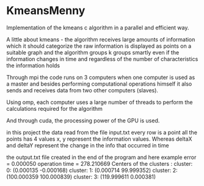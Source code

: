 # KmeansMenny

Implementation of the kmeans c algorithm in a parallel and efficient way.

A little about kmeans - the algorithm receives large amounts of information
which it should categorize the raw information is displayed as points on a suitable graph
and the algorithm groups k groups smartly even if the information changes in time and regardless
of the number of characteristics the information holds

Through mpi the code runs on 3 computers when one computer is used as a master and besides 
performing computational operations himself it also sends and receives data from two other computers (slaves).

Using omp, each computer uses a large number of threads to perform the calculations required for the algorithm

And through cuda, the processing power of the GPU is used.

in this project the data read from the file input.txt
every row is a point 
all the points has 4 values
x, y represent the information values.
Whereas deltaX and deltaY represent the change in the info that occurred in time

the output.txt file created in the end of the program and here example 
error = 0.000050 operation time = 278.210669
Centers of the clusters :
cluster: 0:	 (0.000135	-0.000168)
cluster: 1:	 (0.000714	99.999352)
cluster: 2:	 (100.000359	100.000839)
cluster: 3:	 (119.999611	0.000381)


